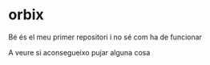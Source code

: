 orbix
=====

Bé és el meu primer repositori i no sé com ha de funcionar

A veure si aconsegueixo pujar alguna cosa
